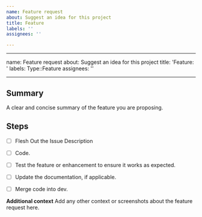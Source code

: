 ```yaml
---
name: Feature request
about: Suggest an idea for this project
title: Feature
labels: ''
assignees: ''

---
```


---
name: Feature request
about: Suggest an idea for this project
title: 'Feature: '
labels: Type::Feature
assignees: ''

---

## Summary
A clear and concise summary of the feature you are proposing.

## Steps

- [ ] Flesh Out the Issue Description
- [ ] Code.
- [ ] Test the feature or enhancement to ensure it works as expected.
- [ ] Update the documentation, if applicable.
- [ ] Merge code into dev.


**Additional context**
Add any other context or screenshots about the feature request here.

